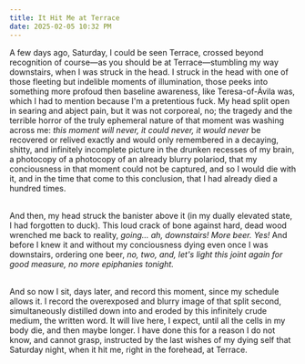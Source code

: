 ```yaml
---
title: It Hit Me at Terrace
date: 2025-02-05 10:32 PM
---
```

A few days ago, Saturday, I could be seen Terrace, crossed beyond recognition of course—as you should be at Terrace—stumbling my way downstairs, when I was struck in the head. I struck in the head with one of those fleeting but indelible moments of illumination, those peeks into something more profoud then baseline awareness, like Teresa-of-Ávila was, which I had to mention because I'm a pretentious fuck. My head split open in searing and abject pain, but it was not corporeal, no; the tragedy and the terrible horror of the truly ephemeral nature of that moment was washing across me: *this moment will never, it could never, it would never* be recovered or relived exactly and would only remembered in a decaying, shitty, and infinitely incomplete picture in the drunken recesses of my brain, a photocopy of a photocopy of an already blurry polariod, that my conciousness in that moment could not be captured, and so I would die with it, and in the time that come to this conclusion, that I had already died a hundred times.

<br>And then, my head struck the banister above it (in my dually elevated state, I had forgotten to duck). This loud crack of bone against hard, dead wood wrenched me back to reality, *going... ah, downstairs! More beer. Yes!* And before I knew it and without my conciousness dying even once I was downstairs, ordering one beer, *no, two, and, let's light this joint again for good measure, no more epiphanies tonight.* 

<br>And so now I sit, days later, and record this moment, since my schedule allows it. I record the overexposed and blurry image of that split second, simultaneously distilled down into and eroded by this infinitely crude medium, the written word. It will live here, I expect, until all the cells in my body die, and then maybe longer. I have done this for a reason I do not know, and cannot grasp, instructed by the last wishes of my dying self that Saturday night, when it hit me, right in the forehead, at Terrace.